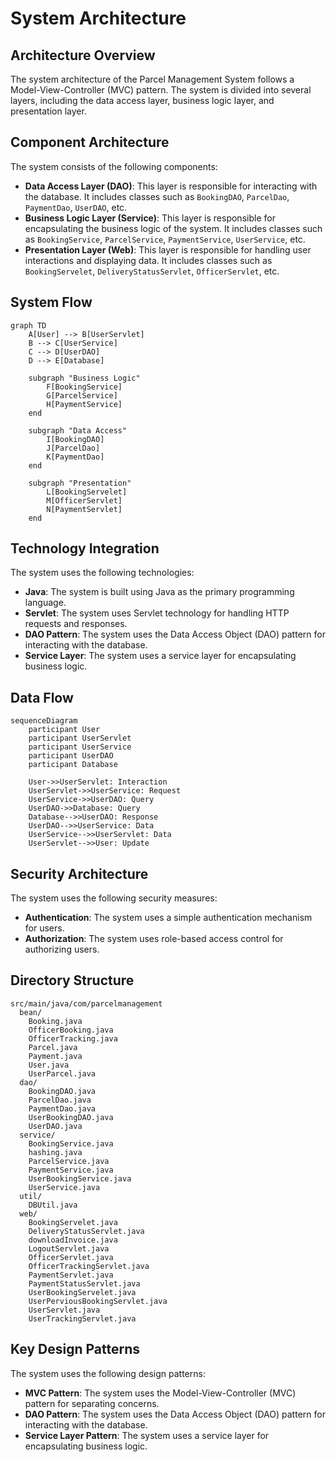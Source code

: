 # System Architecture

## Architecture Overview
The system architecture of the Parcel Management System follows a Model-View-Controller (MVC) pattern. The system is divided into several layers, including the data access layer, business logic layer, and presentation layer.

## Component Architecture
The system consists of the following components:

* **Data Access Layer (DAO)**: This layer is responsible for interacting with the database. It includes classes such as `BookingDAO`, `ParcelDao`, `PaymentDao`, `UserDAO`, etc.
* **Business Logic Layer (Service)**: This layer is responsible for encapsulating the business logic of the system. It includes classes such as `BookingService`, `ParcelService`, `PaymentService`, `UserService`, etc.
* **Presentation Layer (Web)**: This layer is responsible for handling user interactions and displaying data. It includes classes such as `BookingServelet`, `DeliveryStatusServlet`, `OfficerServlet`, etc.

## System Flow
```mermaid
graph TD
    A[User] --> B[UserServlet]
    B --> C[UserService]
    C --> D[UserDAO]
    D --> E[Database]
    
    subgraph "Business Logic"
        F[BookingService]
        G[ParcelService]
        H[PaymentService]
    end
    
    subgraph "Data Access"
        I[BookingDAO]
        J[ParcelDao]
        K[PaymentDao]
    end
    
    subgraph "Presentation"
        L[BookingServelet]
        M[OfficerServlet]
        N[PaymentServlet]
    end
```

## Technology Integration
The system uses the following technologies:

* **Java**: The system is built using Java as the primary programming language.
* **Servlet**: The system uses Servlet technology for handling HTTP requests and responses.
* **DAO Pattern**: The system uses the Data Access Object (DAO) pattern for interacting with the database.
* **Service Layer**: The system uses a service layer for encapsulating business logic.

## Data Flow
```mermaid
sequenceDiagram
    participant User
    participant UserServlet
    participant UserService
    participant UserDAO
    participant Database
    
    User->>UserServlet: Interaction
    UserServlet->>UserService: Request
    UserService->>UserDAO: Query
    UserDAO->>Database: Query
    Database-->>UserDAO: Response
    UserDAO-->>UserService: Data
    UserService-->>UserServlet: Data
    UserServlet-->>User: Update
```

## Security Architecture
The system uses the following security measures:

* **Authentication**: The system uses a simple authentication mechanism for users.
* **Authorization**: The system uses role-based access control for authorizing users.

## Directory Structure
```
src/main/java/com/parcelmanagement
  bean/
    Booking.java
    OfficerBooking.java
    OfficerTracking.java
    Parcel.java
    Payment.java
    User.java
    UserParcel.java
  dao/
    BookingDAO.java
    ParcelDao.java
    PaymentDao.java
    UserBookingDAO.java
    UserDAO.java
  service/
    BookingService.java
    hashing.java
    ParcelService.java
    PaymentService.java
    UserBookingService.java
    UserService.java
  util/
    DBUtil.java
  web/
    BookingServelet.java
    DeliveryStatusServlet.java
    downloadInvoice.java
    LogoutServlet.java
    OfficerServlet.java
    OfficerTrackingServlet.java
    PaymentServlet.java
    PaymentStatusServlet.java
    UserBookingServelet.java
    UserPerviousBookingServlet.java
    UserServlet.java
    UserTrackingServlet.java
```

## Key Design Patterns
The system uses the following design patterns:

* **MVC Pattern**: The system uses the Model-View-Controller (MVC) pattern for separating concerns.
* **DAO Pattern**: The system uses the Data Access Object (DAO) pattern for interacting with the database.
* **Service Layer Pattern**: The system uses a service layer for encapsulating business logic.